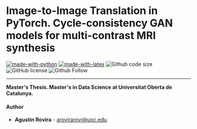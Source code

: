 Image-to-Image Translation in PyTorch. Cycle-consistency GAN models for multi-contrast MRI synthesis
=


[![made-with-python](https://img.shields.io/badge/Coded%20with-Python-21496b.svg?style=for-the-badge&logo=Python)](https://www.python.org/)
[![made-with-latex](https://img.shields.io/badge/Documented%20with-LaTeX-4c9843.svg?style=for-the-badge&logo=Latex)](https://www.latex-project.org/)
![Github code size](https://img.shields.io/github.com/atinrov/MRI_T1_T2_CycleGAN?style=for-the-badge&logo=Github)
![GitHub license](https://img.shields.io/github.com/atinrov/MRI_T1_T2_CycleGAN/blob/main/LICENSE?style=for-the-badge&logo=Github)
![Github Follow](https://img.shields.io/github/followers/atinrov?style=social&label=Follow)


***********

**Master's Thesis. Master's in Data Science at Universitat Oberta de Catalunya.**

#### Author
* **Agustin Rovira** - [arovirarovi@uoc.edu](mailto:arovirarovi@uoc.edu)
